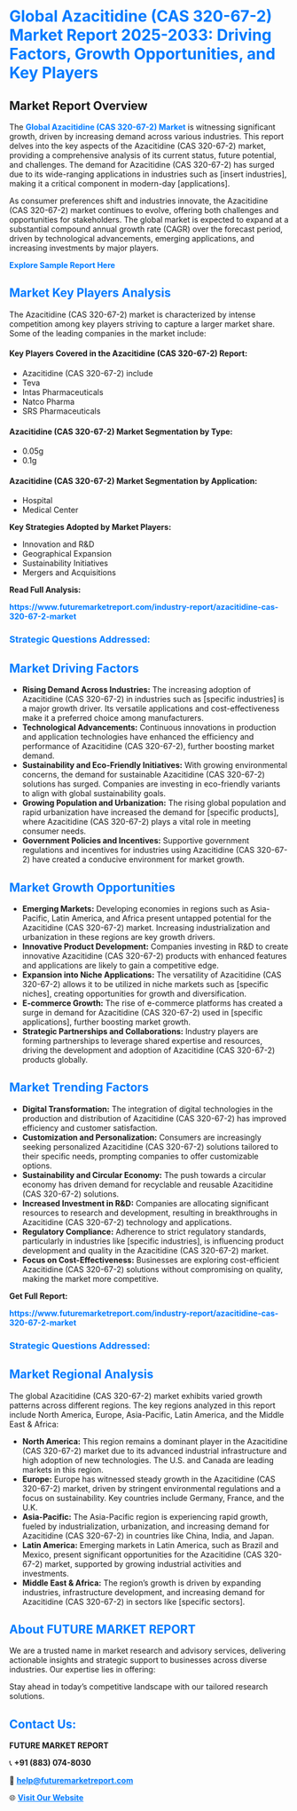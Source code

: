 <h1 style="color: #007BFF;">Global Azacitidine (CAS 320-67-2) Market Report 2025-2033: Driving Factors, Growth Opportunities, and Key Players</h1>

<section id="overview">
<h2>Market Report Overview</h2>
<p>The <a href="https://www.futuremarketreport.com/industry-report/azacitidine-cas-320-67-2-market" style="color: #007BFF; text-decoration: none;"><strong>Global Azacitidine (CAS 320-67-2) Market</strong></a> is witnessing significant growth, driven by increasing demand across various industries. This report delves into the key aspects of the Azacitidine (CAS 320-67-2) market, providing a comprehensive analysis of its current status, future potential, and challenges. The demand for Azacitidine (CAS 320-67-2) has surged due to its wide-ranging applications in industries such as [insert industries], making it a critical component in modern-day [applications].</p>
<p>As consumer preferences shift and industries innovate, the Azacitidine (CAS 320-67-2) market continues to evolve, offering both challenges and opportunities for stakeholders. The global market is expected to expand at a substantial compound annual growth rate (CAGR) over the forecast period, driven by technological advancements, emerging applications, and increasing investments by major players.</p>
</section>

<section id="overview">
<p><a href="https://www.futuremarketreport.com/request-sample/reportId=97265" style="color: #007BFF; text-decoration: none;"><strong>Explore Sample Report Here</strong></a></p>
</section>

<section id="key-players">
<h2 style="color: #007BFF;">Market Key Players Analysis</h2>
<p>The Azacitidine (CAS 320-67-2) market is characterized by intense competition among key players striving to capture a larger market share. Some of the leading companies in the market include:</p>
<h4>Key Players Covered in the Azacitidine (CAS 320-67-2) Report:</h4>
<ul><li>Azacitidine (CAS 320-67-2) include</li><li>Teva</li><li>Intas Pharmaceuticals</li><li>Natco Pharma</li><li>SRS Pharmaceuticals</li></ul>
<h4>Azacitidine (CAS 320-67-2) Market Segmentation by Type:</h4>
<ul><li>0.05g</li><li>0.1g</li></ul>

<h4>Azacitidine (CAS 320-67-2) Market Segmentation by Application:</h4>
<ul><li>Hospital</li><li>Medical Center</li></ul>
<p><strong>Key Strategies Adopted by Market Players:</strong></p>
<ul>
<li>Innovation and R&D</li>
<li>Geographical Expansion</li>
<li>Sustainability Initiatives</li>
<li>Mergers and Acquisitions</li>
</ul>
</section>

<section>
<p><strong>Read Full Analysis: </strong></p><a href="https://www.futuremarketreport.com/industry-report/azacitidine-cas-320-67-2-market" style="color: #007BFF; text-decoration: none;"><strong>https://www.futuremarketreport.com/industry-report/azacitidine-cas-320-67-2-market</strong></a>
<h3 style="color: #007BFF;">Strategic Questions Addressed:</h3>
</section>

<section id="driving-factors">
<h2 style="color: #007BFF;">Market Driving Factors</h2>
<ul>
<li><strong>Rising Demand Across Industries:</strong> The increasing adoption of Azacitidine (CAS 320-67-2) in industries such as [specific industries] is a major growth driver. Its versatile applications and cost-effectiveness make it a preferred choice among manufacturers.</li>
<li><strong>Technological Advancements:</strong> Continuous innovations in production and application technologies have enhanced the efficiency and performance of Azacitidine (CAS 320-67-2), further boosting market demand.</li>
<li><strong>Sustainability and Eco-Friendly Initiatives:</strong> With growing environmental concerns, the demand for sustainable Azacitidine (CAS 320-67-2) solutions has surged. Companies are investing in eco-friendly variants to align with global sustainability goals.</li>
<li><strong>Growing Population and Urbanization:</strong> The rising global population and rapid urbanization have increased the demand for [specific products], where Azacitidine (CAS 320-67-2) plays a vital role in meeting consumer needs.</li>
<li><strong>Government Policies and Incentives:</strong> Supportive government regulations and incentives for industries using Azacitidine (CAS 320-67-2) have created a conducive environment for market growth.</li>
</ul>
</section>

<section id="growth-opportunities">
<h2 style="color: #007BFF;">Market Growth Opportunities</h2>
<ul>
<li><strong>Emerging Markets:</strong> Developing economies in regions such as Asia-Pacific, Latin America, and Africa present untapped potential for the Azacitidine (CAS 320-67-2) market. Increasing industrialization and urbanization in these regions are key growth drivers.</li>
<li><strong>Innovative Product Development:</strong> Companies investing in R&D to create innovative Azacitidine (CAS 320-67-2) products with enhanced features and applications are likely to gain a competitive edge.</li>
<li><strong>Expansion into Niche Applications:</strong> The versatility of Azacitidine (CAS 320-67-2) allows it to be utilized in niche markets such as [specific niches], creating opportunities for growth and diversification.</li>
<li><strong>E-commerce Growth:</strong> The rise of e-commerce platforms has created a surge in demand for Azacitidine (CAS 320-67-2) used in [specific applications], further boosting market growth.</li>
<li><strong>Strategic Partnerships and Collaborations:</strong> Industry players are forming partnerships to leverage shared expertise and resources, driving the development and adoption of Azacitidine (CAS 320-67-2) products globally.</li>
</ul>
</section>

<section id="trending-factors">
<h2 style="color: #007BFF;">Market Trending Factors</h2>
<ul>
<li><strong>Digital Transformation:</strong> The integration of digital technologies in the production and distribution of Azacitidine (CAS 320-67-2) has improved efficiency and customer satisfaction.</li>
<li><strong>Customization and Personalization:</strong> Consumers are increasingly seeking personalized Azacitidine (CAS 320-67-2) solutions tailored to their specific needs, prompting companies to offer customizable options.</li>
<li><strong>Sustainability and Circular Economy:</strong> The push towards a circular economy has driven demand for recyclable and reusable Azacitidine (CAS 320-67-2) solutions.</li>
<li><strong>Increased Investment in R&D:</strong> Companies are allocating significant resources to research and development, resulting in breakthroughs in Azacitidine (CAS 320-67-2) technology and applications.</li>
<li><strong>Regulatory Compliance:</strong> Adherence to strict regulatory standards, particularly in industries like [specific industries], is influencing product development and quality in the Azacitidine (CAS 320-67-2) market.</li>
<li><strong>Focus on Cost-Effectiveness:</strong> Businesses are exploring cost-efficient Azacitidine (CAS 320-67-2) solutions without compromising on quality, making the market more competitive.</li>
</ul>
</section>

<section>
<p><strong>Get Full Report: </strong></p><a href="https://www.futuremarketreport.com/industry-report/azacitidine-cas-320-67-2-market" style="color: #007BFF; text-decoration: none;"><strong>https://www.futuremarketreport.com/industry-report/azacitidine-cas-320-67-2-market</strong></a>
<h3 style="color: #007BFF;">Strategic Questions Addressed:</h3>
</section>


<section id="regional-analysis">
<h2 style="color: #007BFF;">Market Regional Analysis</h2>
<p>The global Azacitidine (CAS 320-67-2) market exhibits varied growth patterns across different regions. The key regions analyzed in this report include North America, Europe, Asia-Pacific, Latin America, and the Middle East & Africa:</p>
<ul>
<li><strong>North America:</strong> This region remains a dominant player in the Azacitidine (CAS 320-67-2) market due to its advanced industrial infrastructure and high adoption of new technologies. The U.S. and Canada are leading markets in this region.</li>
<li><strong>Europe:</strong> Europe has witnessed steady growth in the Azacitidine (CAS 320-67-2) market, driven by stringent environmental regulations and a focus on sustainability. Key countries include Germany, France, and the U.K.</li>
<li><strong>Asia-Pacific:</strong> The Asia-Pacific region is experiencing rapid growth, fueled by industrialization, urbanization, and increasing demand for Azacitidine (CAS 320-67-2) in countries like China, India, and Japan.</li>
<li><strong>Latin America:</strong> Emerging markets in Latin America, such as Brazil and Mexico, present significant opportunities for the Azacitidine (CAS 320-67-2) market, supported by growing industrial activities and investments.</li>
<li><strong>Middle East & Africa:</strong> The region’s growth is driven by expanding industries, infrastructure development, and increasing demand for Azacitidine (CAS 320-67-2) in sectors like [specific sectors].</li>
</ul>
</section>

<footer>
<h2 style="color: #007BFF;">About FUTURE MARKET REPORT</h2>
<p>We are a trusted name in market research and advisory services, delivering actionable insights and strategic support to businesses across diverse industries. Our expertise lies in offering:</p>

<p>Stay ahead in today’s competitive landscape with our tailored research solutions.</p>

<h2 style="color: #007BFF;">Contact Us:</h2>
<p><strong>FUTURE MARKET REPORT</strong></p>
<p>📞 <strong>+91 (883) 074-8030</strong></p>
<p>📧 <strong><a href="mailto:help@futuremarketreport.com" style="color: #007BFF;">help@futuremarketreport.com</a></strong></p>
<p>🌐 <strong><a href="https://www.futuremarketreport.com/" style="color: #007BFF;">Visit Our Website</a></strong></p>
</footer>